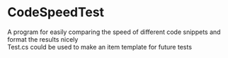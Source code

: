 # CodeSpeedTest
A program for easily comparing the speed of different code snippets and format the results nicely<br />
Test.cs could be used to make an item template for future tests
